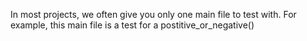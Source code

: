 In most projects, we often give you only one main file to test with. For example, this main file is a test for a postitive_or_negative()
